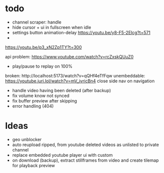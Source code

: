 # todo
- channel scraper: handle
- hide cursor + ui in fullscreen when idle
- settings button animation-delay https://youtu.be/y8-F5-2EIcg?t=571
- 
https://youtu.be/p3_xN2Zp1TY?t=300

api problem: https://www.youtube.com/watch?v=rcZxskQUuZ0


- play/pause to replay on 100%

broken: http://localhost:5173/watch?v=qQHf4eTfFqw
unembeddable: https://youtube.juri.lol/watch?v=mV_ivricBn4
close side nav on navigation
- handle video having been deleted (after backup)
- fix volume know not synced
- fix buffer preview after skipping
- error handling (404)
# Ideas
- geo unblocker
- auto reupload ripped, from youtube deleted videos as unlisted to private channel
- replace embedded youtube player ui with custom
- on download (backup), extract stillframes from video and create tilemap for playback preview
